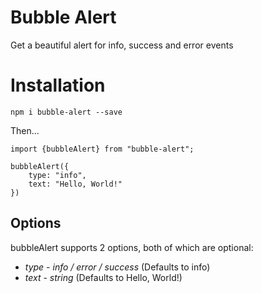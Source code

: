 # Bubble Alert

Get a beautiful alert for info, success and error events

# Installation

`npm i bubble-alert --save`

Then...

```
import {bubbleAlert} from "bubble-alert";

bubbleAlert({
    type: "info",
    text: "Hello, World!"
})

```

## Options

bubbleAlert supports 2 options, both of which are optional:

- _type_ - _info / error / success_ (Defaults to info)
- _text_ - _string_ (Defaults to Hello, World!)
